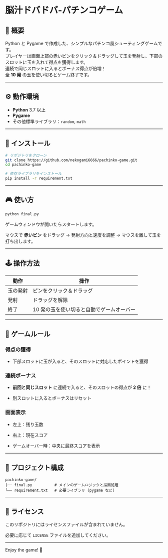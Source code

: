# 脳汁ドバドバ‐パチンコゲーム

## 📖 概要
Python と Pygame で作成した、シンプルなパチンコ風シューティングゲームです。  
プレイヤーは画面上部の赤いピンをクリック＆ドラッグして玉を発射し、下部のスロットに玉を入れて得点を獲得します。  
連続で同じスロットに入るとボーナス得点が倍増！  
全 **10 発** の玉を使い切るとゲーム終了です。

---

## ⚙️ 動作環境
- **Python** 3.7 以上  
- **Pygame**  
- その他標準ライブラリ：`random`, `math`

---

## 🚀 インストール

```bash
# リポジトリをクローン
git clone https://github.com/nekogami6666/pachinko-game.git
cd pachinko-game

# 依存ライブラリをインストール
pip install -r requirement.txt
```



---



## 🎮 使い方 



```bash
python final.py
```

ゲームウィンドウが開いたらスタートします。

マウスで **赤いピン**  をドラッグ → 発射方向と速度を調整 → マウスを離して玉を打ち出します。


---



## 🕹 操作方法 

| 動作 | 操作 | 
| --- | --- | 
| 玉の発射 | ピンをクリック＆ドラッグ | 
| 発射 | ドラッグを解除 | 
| 終了 | 10 発の玉を使い切ると自動でゲームオーバー | 



---



## 📝 ゲームルール 


### 得点の獲得 

 
- 下部スロットに玉が入ると、そのスロットに対応したポイントを獲得


### 連続ボーナス 

 
- **前回と同じスロット**  に連続で入ると、そのスロットの得点が **2 倍**  に！
 
- 別スロットに入るとボーナスはリセット


### 画面表示 

 
- 左上：残り玉数
 
- 右上：現在スコア
 
- ゲームオーバー時：中央に最終スコアを表示



---



## 📂 プロジェクト構成 



```plaintext
pachinko-game/
├── final.py          # メインのゲームロジックと描画処理
└── requirement.txt   # 必要ライブラリ (pygame など)
```



---



## 📜 ライセンス 

このリポジトリにはライセンスファイルが含まれていません。

必要に応じて `LICENSE` ファイルを追加してください。


---



Enjoy the game! 🎉



